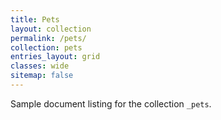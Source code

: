 ```yaml
---
title: Pets
layout: collection
permalink: /pets/
collection: pets
entries_layout: grid
classes: wide
sitemap: false
---
```


Sample document listing for the collection `_pets`.
